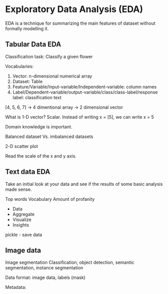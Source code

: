 # Exploratory Data Analysis (EDA)

EDA is a technique for summarizing the main features of dataset without formally modelling it. 

## Tabular Data EDA

Classification task: Classify a given flower 

Vocabularies:
1) Vector: n-dimensional numerical array
2) Dataset: Table
3) Feature/Variable/Input-variable/Independent-variable: column names
4) Label/Dependent-variable/output-variable/class/class-label/response label: classification text

[4, 5, 6, 7] -> 4 dimentional array -> 2 dimensional vector

What is 1-D vector? Scalar.
Instead of writing x = [5], we can write x = 5

Domain knowledge is important.


Balanced dataset Vs. imbalanced datasets

2-D scatter plot

Read the scale of the x and y axis.

## Text data EDA

Take an initial look at your data and see if the results of some basic analysis made sense.

Top words
Vocabulary
Amount of profanity

- Data
- Aggregate
- Visualize
- Insights

pickle - save data

## Image data

Image segmentation
Classification, object detection, semantic segmentation, instance segmentation

Data format: image data, labels (mask)

Metadata:

